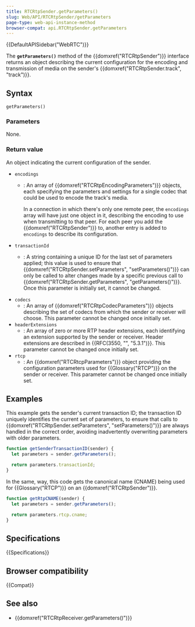 ```yaml
---
title: RTCRtpSender.getParameters()
slug: Web/API/RTCRtpSender/getParameters
page-type: web-api-instance-method
browser-compat: api.RTCRtpSender.getParameters
---
```


{{DefaultAPISidebar("WebRTC")}}

The **`getParameters()`** method of the {{domxref("RTCRtpSender")}} interface returns an object describing the current configuration for the encoding and transmission of media on the sender's {{domxref("RTCRtpSender.track", "track")}}.

## Syntax

```js-nolint
getParameters()
```

### Parameters

None.

### Return value

An object indicating the current configuration of the sender. <!-- RTCRtpSendParameters, derived from RTCRtpParameters -->

<!-- spec defines following in RTCRtpSendParameters -->
- `encodings`
  - : An array of {{domxref("RTCRtpEncodingParameters")}} objects, each specifying the parameters and settings for a single codec that could be used to encode the track's media.

    In a connection in which there's only one remote peer, the `encodings` array will have just one object in it, describing the encoding to use when transmitting to that peer.
    For each peer you add the {{domxref("RTCRtpSender")}} to, another entry is added to `encodings` to describe its configuration.

- `transactionId`
  - : A string containing a unique ID for the last set of parameters applied; this value is used to ensure that {{domxref("RTCRtpSender.setParameters", "setParameters()")}} can only be called to alter changes made by a specific previous call to {{domxref("RTCRtpSender.getParameters", "getParameters()")}}. Once this parameter is initially set, it cannot be changed.
<!-- spec defines following in RTCRtpParameters -->
- `codecs`
  - : An array of {{domxref("RTCRtpCodecParameters")}} objects describing the set of codecs from which the sender or receiver will choose. This parameter cannot be changed once initially set.
- `headerExtensions`
  - : An array of zero or more RTP header extensions, each identifying an extension supported by the sender or receiver. Header extensions are described in {{RFC(3550, "", "5.3.1")}}. This parameter cannot be changed once initially set.
- `rtcp`
  - : An {{domxref("RTCRtcpParameters")}} object providing the configuration parameters used for {{Glossary("RTCP")}} on the sender or receiver. This parameter cannot be changed once initially set.

## Examples

This example gets the sender's current transaction ID; the transaction ID uniquely identifies the current set of parameters, to ensure that calls to {{domxref("RTCRtpSender.setParameters", "setParameters()")}} are always handled in the correct order, avoiding inadvertently overwriting parameters with older parameters.

```js
function getSenderTransactionID(sender) {
  let parameters = sender.getParameters();

  return parameters.transactionId;
}
```

In the same, way, this code gets the canonical name (CNAME) being used for {{Glossary("RTCP")}} on an {{domxref("RTCRtpSender")}}.

```js
function getRtpCNAME(sender) {
  let parameters = sender.getParameters();

  return parameters.rtcp.cname;
}
```

## Specifications

{{Specifications}}

## Browser compatibility

{{Compat}}

## See also

- {{domxref("RTCRtpReceiver.getParameters()")}}
